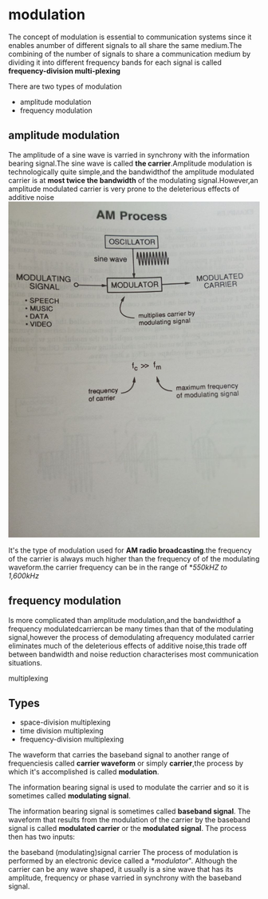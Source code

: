 # modulation 

The concept of modulation is essential to communication systems since it enables anumber of different signals to all share the same medium.The combining of the number of signals to share a communication medium by dividing it into different frequency bands for each signal is called **frequency-division multi-plexing**

There are two types of modulation

- amplitude modulation
- frequency modulation

## amplitude modulation
The amplitude of a sine wave is varried in synchrony with the information bearing signal.The sine wave is called **the carrier**.Amplitude modulation is technologically quite simple,and the bandwidthof the amplitude modulated carrier is at **most twice the bandwidth** of the modulating signal.However,an amplitude modulated carrier is very prone to the deleterious effects of additive noise
![](Images/IMG_20220506_122733_771.jpg)

It's the type of modulation used for **AM radio broadcasting**.the frequency of the carrier is always much higher than the frequency of of the modulating waveform.the carrier frequency can be in the range of **550kHZ to 1,600kHz*

## frequency modulation
Is more complicated than amplitude modulation,and the bandwidthof a frequency modulatedcarriercan be many times than that of the modulating signal,however the process of demodulating afrequency modulated carrier eliminates much of the deleterious effects of additive noise,this trade off between bandwidth and noise reduction characterises most communication situations.

multiplexing
## Types

- space-division multiplexing
- time division multiplexing
- frequency-division multiplexing

The waveform that carries the baseband signal to another range of frequenciesis called **carrier waveform** or simply **carrier**,the process by which it's accomplished is called **modulation**.

The information bearing signal is used to modulate the carrier and so it is sometimes called **modulating signal**.

The information bearing signal is sometimes called **baseband signal**. The waveform that results from the modulation of the carrier by the baseband signal is called **modulated carrier** or the **modulated signal**. 
The process then has two inputs:

the baseband (modulating)signal
carrier The process of modulation is performed by an electronic device called a **modulator*". Although the carrier can be any wave shaped, it usually is a sine wave that has its amplitude, frequency or phase varried in synchrony with the baseband signal.
